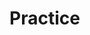 # Practice








<!doctype html>
<html>
<body>
<head>
<title>
    Soul Society he youkuso
</title>
<link rel="stylesheet" href="style.css">
</head>
</body>
</html>
